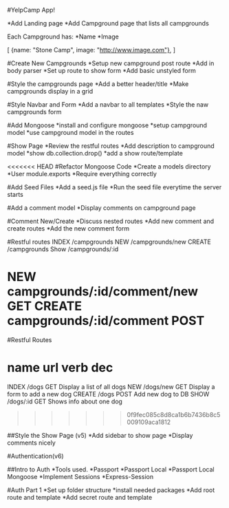#YelpCamp App!

*Add Landing page
*Add Campground page that lists all campgrounds

Each Campground has:
*Name
*Image

[
    {name: "Stone Camp", image: "http://www.image.com"},
]


#Create New Campgrounds
*Setup new campground post route
*Add in body parser
*Set up route to show form
*Add basic unstyled form

#Style the campgrounds page
*Add a better header/title
*Make campgrounds display in a grid

#Style Navbar and Form
*Add a navbar to all templates
*Style the naw campgrounds form

#Add Mongoose
*install and configure mongoose
*setup campground model
*use campground model in the routes

#Show Page
*Review the restful routes
*Add description to campground model
*show db.collection.drop()
*add a show route/template

<<<<<<< HEAD
#Refactor Mongoose Code
*Create a models directory
*User module.exports
*Require everything correctly

#Add Seed Files
*Add a seed.js file
*Run the seed file everytime the server starts

#Add a comment model
*Display comments on campground page

#Comment New/Create
*Discuss nested routes
*Add new comment and create routes
*Add the new comment form


#Restful routes
INDEX       /campgrounds
NEW         /campgrounds/new
CREATE      /campgrounds
Show        /campgrounds/:id

NEW         campgrounds/:id/comment/new            GET
CREATE      campgrounds/:id/comment                               POST
=======

#Restful Routes

name        url         verb        dec
========================================
INDEX       /dogs       GET         Display a list of all dogs
NEW         /dogs/new   GET         Display a form to add a new dog
CREATE      /dogs       POST        Add new dog to DB
SHOW        /dogs/:id   GET         Shows info about one dog
>>>>>>> 0f9fec085c8d8ca1b6b7436b8c5009109aca1812

##Style the Show Page (v5)
*Add sidebar to show page
*Display comments nicely

#Authentication(v6)

##Intro to Auth
*Tools used.
    *Passport
    *Passport Local
    *Passport Local Mongoose
*Implement Sessions
    *Express-Session

#Auth Part 1
*Set up folder structure
*install needed packages
*Add root route and template
*Add secret route and template